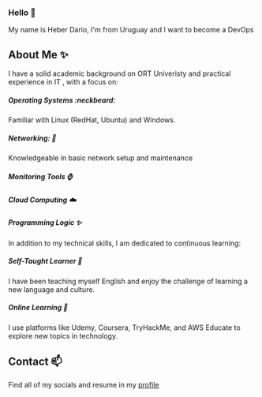 ### Hello 👋

My name is Heber Dario, I'm from Uruguay and I want to become a DevOps

## About Me ✨
I have a solid academic background on ORT Univeristy and practical experience in IT , with a focus on:


##### Operating Systems :neckbeard:
Familiar with Linux (RedHat, Ubuntu) and Windows.
##### Networking: :construction_worker:
Knowledgeable in basic network setup and maintenance
##### Monitoring Tools :watch:
##### Cloud Computing :cloud:
##### Programming Logic :sparkles:

In addition to my technical skills, I am dedicated to continuous learning:

##### Self-Taught Learner :rocket:
I have been teaching myself English and enjoy the challenge of learning a new language and culture.
##### Online Learning :statue_of_liberty:
I use platforms like Udemy, Coursera, TryHackMe, and AWS Educate to explore new topics in technology.

## Contact 📫
Find all of my socials and resume in my [profile](https://www.linkedin.com/in/hdmeneses/)
